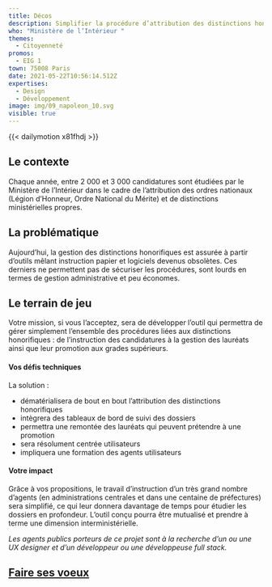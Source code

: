 ```yaml
---
title: Décos
description: Simplifier la procédure d’attribution des distinctions honorifiques
who: "Ministère de l’Intérieur "
themes:
  - Citoyenneté
promos:
  - EIG 1
town: 75008 Paris
date: 2021-05-22T10:56:14.512Z
expertises:
  - Design
  - Développement
image: img/09_napoleon_10.svg
visible: true
---
```


{{< dailymotion x81fhdj >}}

## Le contexte

Chaque année, entre 2 000 et 3 000 candidatures sont étudiées par le Ministère de l’Intérieur dans le cadre de l’attribution des ordres nationaux (Légion d’Honneur, Ordre National du Mérite) et de distinctions ministérielles propres.

## La problématique

Aujourd’hui, la gestion des distinctions honorifiques est assurée à partir d’outils mêlant instruction papier et logiciels devenus obsolètes. Ces derniers ne permettent pas de sécuriser les procédures, sont lourds en termes de gestion administrative et peu économes.

## Le terrain de jeu

Votre mission, si vous l’acceptez, sera de développer l’outil qui permettra de gérer simplement l’ensemble des procédures liées aux distinctions honorifiques : de l’instruction des candidatures à la gestion des lauréats ainsi que leur promotion aux grades supérieurs.

#### Vos défis techniques

La solution :

- dématérialisera de bout en bout l’attribution des distinctions honorifiques
- intègrera des tableaux de bord de suivi des dossiers
- permettra une remontée des lauréats qui peuvent prétendre à une promotion
- sera résolument centrée utilisateurs
- impliquera une formation des agents utilisateurs

#### Votre impact 

Grâce à vos propositions, le travail d’instruction d’un très grand nombre d’agents (en administrations centrales et dans une centaine de préfectures) sera simplifié, ce qui leur donnera davantage de temps pour étudier les dossiers en profondeur. L’outil conçu pourra être mutualisé et prendre à terme une dimension interministérielle.

_Les agents publics porteurs de ce projet sont à la recherche d’un ou une UX designer et d’un développeur ou une développeuse full stack._

## [Faire ses voeux](https://www.demarches-simplifiees.fr/commencer/aac-eig5-voeux)
